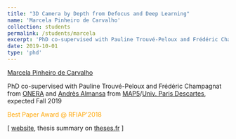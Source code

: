 ```yaml
---
title: "3D Camera by Depth from Defocus and Deep Learning"
name: 'Marcela Pinheiro de Carvalho'
collection: students
permalink: /students/marcela
excerpt: 'PhD co-supervised with Pauline Trouvé-Peloux and Frédéric Champagnat from [ONERA](https://www.onera.fr/en) and [Andrès Almansa](https://perso.telecom-paristech.fr/almansa/HomePage/) from [MAP5](http://map5.mi.parisdescartes.fr/)/[Univ. Paris Descartes](http://www.parisdescartes.fr/), expected Fall 2019.  <span style="color:orange;">Best Paper Award at RFIAP 18</span>'
date: 2019-10-01
type: 'phd'
---
```


[Marcela Pinheiro de Carvalho](http://mcarvalho.ml/)

PhD co-supervised with Pauline Trouvé-Peloux and Frédéric Champagnat from [ONERA](https://www.onera.fr/en) and [Andrès Almansa](https://perso.telecom-paristech.fr/almansa/HomePage/) from [MAP5](http://map5.mi.parisdescartes.fr/)/[Univ. Paris Descartes](http://www.parisdescartes.fr/), expected Fall 2019

<span style="color:orange;">Best Paper Award @ RFIAP'2018</span>

\[ [website](http://mcarvalho.ml/), thesis summary on [theses.fr](http://www.theses.fr/s168476) \]


